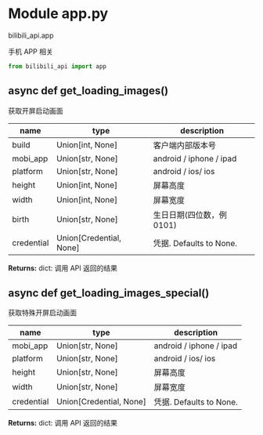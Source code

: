 # Module app.py


bilibili_api.app

手机 APP 相关


``` python
from bilibili_api import app
```

## async def get_loading_images()

获取开屏启动画面


| name | type | description |
| - | - | - |
| build | Union[int, None] | 客户端内部版本号 |
| mobi_app | Union[str, None] | android / iphone / ipad |
| platform | Union[str, None] | android / ios/ ios |
| height | Union[int, None] | 屏幕高度 |
| width | Union[int, None] | 屏幕宽度 |
| birth | Union[str, None] | 生日日期(四位数，例 0101) |
| credential | Union[Credential, None] | 凭据. Defaults to None. |

**Returns:** dict: 调用 API 返回的结果




## async def get_loading_images_special()

获取特殊开屏启动画面


| name | type | description |
| - | - | - |
| mobi_app | Union[str, None] | android / iphone / ipad |
| platform | Union[str, None] | android / ios/ ios |
| height | Union[str, None] | 屏幕高度 |
| width | Union[str, None] | 屏幕宽度 |
| credential | Union[Credential, None] | 凭据. Defaults to None. |

**Returns:** dict: 调用 API 返回的结果




